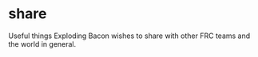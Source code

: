 share
=====

Useful things Exploding Bacon wishes to share with other FRC teams and the world in general.
